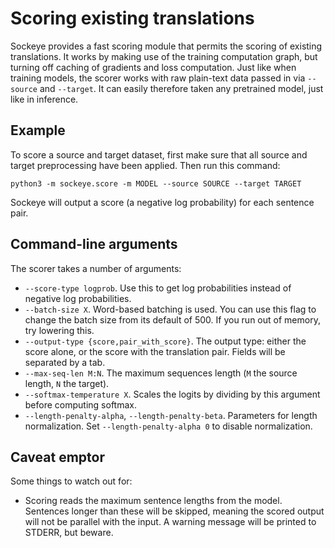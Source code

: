 # Scoring existing translations

Sockeye provides a fast scoring module that permits the scoring of existing translations.
It works by making use of the training computation graph, but turning off caching of gradients and loss computation.
Just like when training models, the scorer works with raw plain-text data passed in via `--source` and `--target`.
It can easily therefore taken any pretrained model, just like in inference.

## Example

To score a source and target dataset, first make sure that all source and target preprocessing have been applied.
Then run this command:

    python3 -m sockeye.score -m MODEL --source SOURCE --target TARGET

Sockeye will output a score (a negative log probability) for each sentence pair.

## Command-line arguments

The scorer takes a number of arguments:

-  `--score-type logprob`. Use this to get log probabilities instead of negative log probabilities.
-  `--batch-size X`. Word-based batching is used.
   You can use this flag to change the batch size from its default of 500.
   If you run out of memory, try lowering this.
-  `--output-type {score,pair_with_score}`. The output type: either the score alone, or the score with the translation pair.
   Fields will be separated by a tab.
- `--max-seq-len M:N`. The maximum sequences length (`M` the source length, `N` the target).
- `--softmax-temperature X`. Scales the logits by dividing by this argument before computing softmax.
- `--length-penalty-alpha`, `--length-penalty-beta`. Parameters for length normalization.
  Set `--length-penalty-alpha 0` to disable normalization.

## Caveat emptor

Some things to watch out for:

- Scoring reads the maximum sentence lengths from the model.
  Sentences longer than these will be skipped, meaning the scored output will not be parallel with the input.
  A warning message will be printed to STDERR, but beware.
